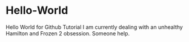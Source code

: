 # Hello-World
Hello World for Github Tutorial
I am currently dealing with an unhealthy Hamilton and Frozen 2 obsession. Someone help.
